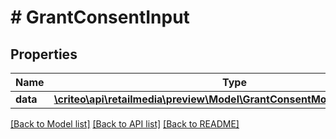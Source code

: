 # # GrantConsentInput

## Properties

Name | Type | Description | Notes
------------ | ------------- | ------------- | -------------
**data** | [**\criteo\api\retailmedia\preview\Model\GrantConsentModelValueResource**](GrantConsentModelValueResource.md) |  | [optional]

[[Back to Model list]](../../README.md#models) [[Back to API list]](../../README.md#endpoints) [[Back to README]](../../README.md)
